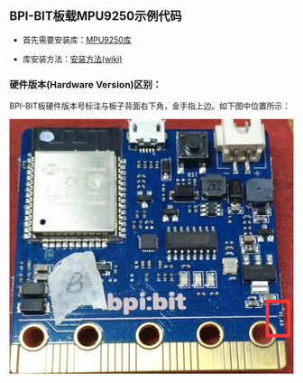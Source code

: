 ## BPI-BIT板载MPU9250示例代码

- 首先需要安装库：[MPU9250库](https://github.com/BPI-STEAM/MPU9250)

- 库安装方法：[安装方法(wiki)](https://github.com/BPI-STEAM/BPI-BIT-Arduino-IDE/wiki/Install_Lib#arduino-ide%E5%AE%89%E8%A3%85%E5%BA%93)

### 硬件版本(Hardware Version)区别：

BPI-BIT板硬件版本号标注与板子背面右下角，金手指上边。如下图中位置所示：

![Hardware version](/extras/hardware_version.png)